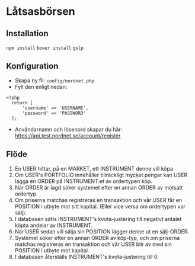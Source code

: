 # Låtsasbörsen

## Installation
`npm install`
`bower install`
`gulp`

## Konfiguration

- Skapa ny fil: `config/nordnet.php`
- Fyll den enligt nedan:
```
<?php
  return [
      'username' => 'USERNAME',
      'password' => 'PASSWORD'
  ];
```
- Användarnamn och lösenord skapar du här: https://api.test.nordnet.se/account/register

## Flöde

1. En USER hittar, på en MARKET, ett INSTRUMENT denne vill köpa
2. Om USER's PORTFOLIO innehåller tillräckligt mycket pengar kan USER lägga en ORDER på INSTRUMENT:et av ordertypen köp.
3. När ORDER är lagd söker systemet efter en annan ORDER av motsatt ordertyp.
4. Om priserna matchas registreras en transaktion och vår USER får en POSITION i utbyte mot sitt kapital. (Eller vice versa om ordertypen var sälj).
5. I databasen sätts INSTRUMENT's kvota-justering till negativt antalet köpta andelar av INSTRUMENT.
6. När USER sedan vill sälja sin POSITION lägger denne ut en sälj-ORDER.
7. Systemet söker efter en annan ORDER av köp-typ, och om priserna matchas registreras en transaktion och vår USER blir av med sin POSITION i utbyte mot kapital.
8. I databasen återställs INSTRUMENT's kvota-justering till 0.
